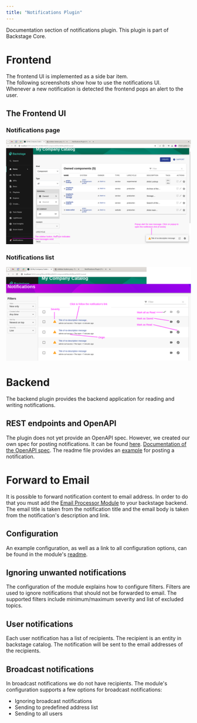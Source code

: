 ```yaml
---
title: "Notifications Plugin"
---
```


Documentation section of notifications plugin. This plugin is part of Backstage Core.

# Frontend
The frontend UI is implemented as a side bar item.  
The following screenshots show how to use the notifications UI.  
Whenever a new notification is detected the frontend pops an alert to the user.  

## The Frontend UI

### Notifications page
![Frontend UI](./sidebar-button-plus-alert.png)

### Notifications list
![Notifications list](./list-view.png)

# Backend
The backend plugin provides the backend application for reading and writing notifications.

## REST endpoints and OpenAPI
The plugin does not yet provide an OpenAPI spec. However, we created our own spec for posting notifications. It can be found [here](https://github.com/parodos-dev/serverless-workflows/blob/main/shared/specs/notifications-openapi.yaml). [Documentation of the OpenAPI spec](https://github.com/parodos-dev/serverless-workflows/blob/main/shared/specs/notifications-openapi.adoc). 
The readme file provides an [example](https://github.com/backstage/backstage/tree/master/plugins/notifications-backend#sending-notifications-by-external-services) for posting a notification.

# Forward to Email
It is possible to forward notification content to email address. In order to do that you must add the [Email Processor Module](https://github.com/backstage/backstage/tree/master/plugins/notifications-backend-module-email) to your backstage backend. The email title is taken from the notification title and the email body is taken from the notification's description and link.

## Configuration
An example configuration, as well as a link to all configuration options, can be found in the module's [readme](https://github.com/backstage/backstage/tree/master/plugins/notifications-backend-module-email).

## Ignoring unwanted notifications
The configuration of the module explains how to configure filters. Filters are used to ignore notifications that should not be forwarded to email. The supported filters include minimum/maximum severity and list of excluded topics.

## User notifications
Each user notification has a list of recipients. The recipient is an entity in backstage catalog. The notification will be sent to the email addresses of the recipients.

## Broadcast notifications
In broadcast notifications we do not have recipients. The module's configuration supports a few options for broadcast notifications:
 - Ignoring broadcast notifications
 - Sending to predefined address list
 - Sending to all users